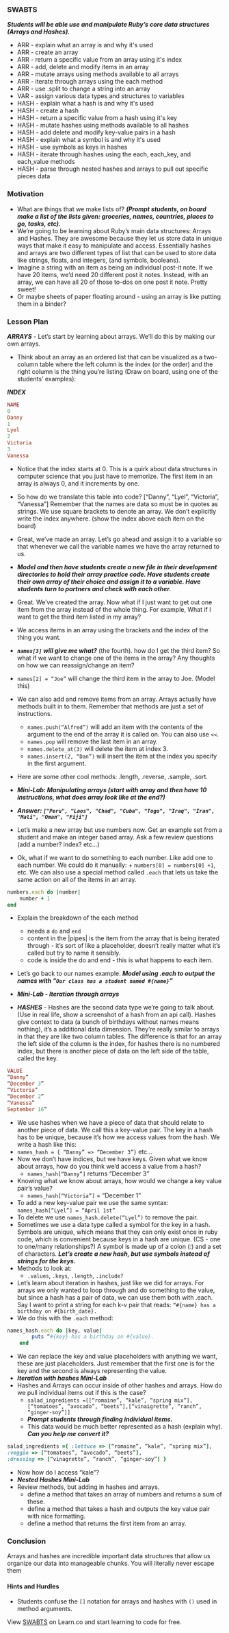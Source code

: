 ### SWABTS
***Students will be able use and manipulate Ruby’s core data structures (Arrays and
Hashes).***

+ ARR - explain what an array is and why it's used
+ ARR - create an array
+ ARR - return a specific value from an array using it's index
+ ARR - add, delete and modify items in an array
+ ARR - mutate arrays using methods available to all arrays
+ ARR - iterate through arrays using the each method
+ ARR - use .split to change a string into an array
+ VAR - assign various data types and structures to variables
+ HASH - explain what a hash is and why it's used
+ HASH - create a hash
+ HASH - return a specific value from a hash using it's key
+ HASH - mutate hashes using methods available to all hashes
+ HASH - add delete and modify key-value pairs in a hash
+ HASH - explain what a symbol is and why it's used
+ HASH - use symbols as keys in hashes
+ HASH - iterate through hashes using the each, each_key, and each_value methods
+ HASH - parse through nested hashes and arrays to pull out specific pieces data

### Motivation
+ What are things that we make lists of? ***(Prompt students, on board make a list of the lists given: groceries, names, countries, places to go, tasks, etc).***
+ We’re going to be learning about Ruby’s main data structures: Arrays and Hashes. They are awesome because they let us store data in unique ways that make it easy to manipulate and access. Essentially hashes and arrays are two different types of list that can be used to store data like strings, floats, and integers, (and symbols, booleans).
+ Imagine a string with an item as being an individual post-it note. If we have 20 items, we’d need 20 different post it notes. Instead, with an array, we can have all 20 of those to-dos on one post it note. Pretty sweet!
+ Or maybe sheets of paper floating around - using an array is like putting them in a binder?

### Lesson Plan 
***ARRAYS*** - Let’s start by learning about arrays. We’ll do this by making our own arrays.

+ Think about an array as an ordered list that can be visualized as a two-column table where the left column is the index (or the order) and the right column is the thing you’re listing (Draw on board, using one of the students’ examples):

***INDEX***

```ruby
NAME
0
Danny
1
Lyel
2
Victoria
3
Vanessa
```

+ Notice that the index starts at 0. This is a quirk about data structures in computer science that you just have to memorize. The first item in an array is always 0, and it increments by one.
+ So how do we translate this table into code?
[“Danny”, “Lyel”, “Victoria”, “Vanessa”]
Remember that the names are data so must be in quotes as strings.
We use square brackets to denote an array.
We don’t explicitly write the index anywhere. (show the index above each item on the board)
+ Great, we’ve made an array. Let’s go ahead and assign it to a variable so that whenever we call the variable names we have the array returned to us.
+ ***Model and then have students create a new file in their development directories to hold their array practice code. Have students create their own array of their choice and assign it to a variable. Have students turn to partners and check with each other.***
+ Great. We’ve created the array. Now what if I just want to get out one item from the array instead of the whole thing. For example, What if I want to get the third item listed in my array?
+ We access items in an array using the brackets and the index of the thing you want.
+ ***`names[3]` will give me what?*** (the fourth). how do I get the third item?
So what if we want to change one of the items in the array? Any thoughts on how we can reassign/change an item?
+ `names[2] = “Joe”` will change the third item in the array to Joe. (Model this)
+ We can also add and remove items from an array. Arrays actually have methods built in to them. Remember that methods are just a set of instructions.
	+ `names.push(“Alfred”)` will add an item with the contents of the argument to the end of the array it is called on. You can also use `<<`.
	+ `names.pop` will remove the last item in an array.
	+ `names.delete_at(3)` will delete the item at index 3.
	+ `names.insert(2, “Dan”)` will insert the item at the index you specify in the first argument.
+ Here are some other cool methods: .length, .reverse, .sample, .sort.
+ ***Mini-Lab: Manipulating arrays (start with array and then have 10 instructions, what does array look like at the end?)***
+ ***Answer: `["Peru", "Laos", "Chad", "Cuba", "Togo", "Iraq", "Iran", "Mali", "Oman", "Fiji"]`*** 

+ Let’s make a new array but use numbers now. Get an example set from a student and make an integer based array. Ask a few review questions (add a number? index? etc…)
+ Ok, what if we want to do something to each number. Like add one to each number. We could do it manually: + `numbers[0] = numbers[0] +1`, etc. We can also use a special method called `.each` that lets us take the same action on all of the items in an array.

```ruby
numbers.each do |number|
	number + 1
end
```

+ Explain the breakdown of the each method
	+ needs a `do` and `end`
	+ content in the |pipes| is the item from the array that is being iterated through - it’s sort of like a placeholder, doesn’t really matter what it’s called but try to name it sensibly.
	+ code is inside the do and end - this is what happens to each item.
+ Let’s go back to our names example. ***Model using .each to output the names with “`Our class has a student named #{name}`”***
+ ***Mini-Lab - Iteration through arrays***


+ ***HASHES*** - Hashes are the second data type we’re going to talk about. (Use in real life, show a screenshot of a hash from an api call). Hashes give context to data (a bunch of birthdays without names means nothing), it’s a additional data dimension. They’re really similar to arrays in that they are like two column tables. The difference is that for an array the left side of the column is the index, for hashes there is no numbered index, but there is another piece of data on the left side of the table, called the key.


```ruby
VALUE
“Danny”
“December 3”
“Victoria”
“December 2”
“Vanessa”
September 16”
```

+ We use hashes when we have a piece of data that should relate to another piece of data. We call this a key-value pair. The key in a hash has to be unique, because it’s how we access values from the hash. We write a hash like this:
+ `names_hash = { “Danny” => “December 3”}` etc…
+ Now we don’t have indices, but we have keys. Given what we know about arrays, how do you think we’d access a value from a hash?
	+ 	`names_hash[“Danny”]` returns “December 3”
+ Knowing what we know about arrays, how would we change a key value pair’s value?
	+ `names_hash[“Victoria”]` = “December 1”
+ To add a new key-value pair we use the same syntax:
	`names_hash[“Lyel”] = “April 1st”`
+ To delete we use `names_hash.delete(“Lyel”)` to remove the pair.
+ Sometimes we use a data type called a symbol for the key in a hash. Symbols are unique, which means that they can only exist once in ruby code, which is convenient because keys in a hash are unique. (CS - one to one/many relationships?) A symbol is made up of a colon (:) and a set of characters. ***Let’s create a new hash, but use symbols instead of strings for the keys.***
+ Methods to look at:
	+ `.values`, `.keys`, `.length`, `.include?`
+ Let’s learn about iteration in hashes, just like we did for arrays. For arrays we only wanted to loop through and do something to the value, but since a hash has a pair of data, we can use them both with .each. Say I want to print a string for each k-v pair that reads: `“#{name} has a birthday on #{birth_date}.`
+ We do this with the `.each` method:

```ruby
names_hash.each do |key, value|
		puts “#{key} has a birthday on #{value}.
	end
```

+ We can replace the key and value placeholders with anything we want, these are just placeholders. Just remember that the first one is for the key and the second is always representing the value.
+ ***Iteration with hashes Mini-Lab***
+ Hashes and Arrays can occur inside of other hashes and arrays. How do we pull individual items out if this is the case?
	+ `salad_ingredients =[[“romaine”, “kale”, “spring mix”],[“tomatoes”, “avocado”, “beets”],[“vinaigrette”, “ranch”, “ginger-soy”]]`
	+ ***Prompt students through finding individual items.***
	+ This data would be much better represented as a hash (explain why). ***Can you help me convert it?***

```ruby
salad_ingredients ={ :lettuce => [“romaine”, “kale”, “spring mix”],
:veggie => [“tomatoes”, “avocado”, “beets”],
:dressing => [“vinagrette”, “ranch”, “ginger-soy”] }
```

+ Now how do I access “kale”?
+ ***Nested Hashes Mini-Lab***
+ Review methods, but adding in hashes and arrays.
	+ define a method that takes an array of numbers and returns a sum of these.
	+ define a method that takes a hash and outputs the key value pair with nice formatting.
	+ define a method that returns the first item from an array.

### Conclusion
Arrays and hashes are incredible important data structures that allow us organize our data into manageable chunks. You will literally never escape them

#### Hints and Hurdles 
+ Students confuse the `[]` notation for arrays and hashes with `()` used in method arguments.
<p data-visibility='hidden'>View <a href='https://learn.co/lessons/hs-intro-ruby-teachers-guide-array-hash' title='SWABTS'>SWABTS</a> on Learn.co and start learning to code for free.</p>

